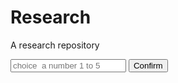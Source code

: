 # Research
A research repository


<body>
  <input type="text" id="input" value="" placeholder="choice
  a number 1 to 5">
  <button id="cf">Confirm</button>
</body>


<script type="text/javascript">

  function RandomNum(x,y){    //This is a random number function used to generate a random number.
      return Math.round(Math.random()*(y-x)+x); //This formula was found through an online search, but the specific principles behind it are unclear.
    }
  let result = RandomNum(1,5); //This code is used to retrieve the result number using the previous function when the page is loaded.

  document.getElementById("cf").addEventListener("click",function(){ //This is adding an event listener to the confirm button.
    let input = document.getElementById("input").value; //After clicking, it retrieves the numerical value entered by the user.
    if (input==result){  //This code is used to verify if the user input matches the result. If the input is correct, it will trigger the following alert.
      alert("Yes, you r right. Refresh page and play again");
    }
    else{ alert("Wrong,type again");} //This code is the content that will be displayed if the input is incorrect.
     
    console.log(result); //This is the correct result that can be seen in the browser console, which can be considered as a cheating feature.
  })
      






</script>
